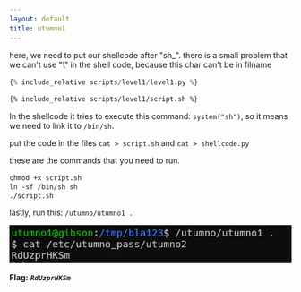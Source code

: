 ```yaml
---
layout: default
title: utumno1
---
```




here, we need to put our shellcode after "sh_". there is a small problem that we can't use "\\" in the shell code, because this char can't be in filname

```py
{% include_relative scripts/level1/level1.py %}
```

```sh
{% include_relative scripts/level1/script.sh %}
```


In the shellcode it tries to execute this command: `system("sh")`, so it means we need to link it to `/bin/sh`.

put the code in the files `cat > script.sh` and `cat > shellcode.py`

these are the commands that you need to run.
```
chmod +x script.sh
ln -sf /bin/sh sh
./script.sh
```
lastly, run this: `/utumno/utumno1 .`

![image](./images/level1.png)

**Flag:** ***`RdUzprHKSm`*** 
